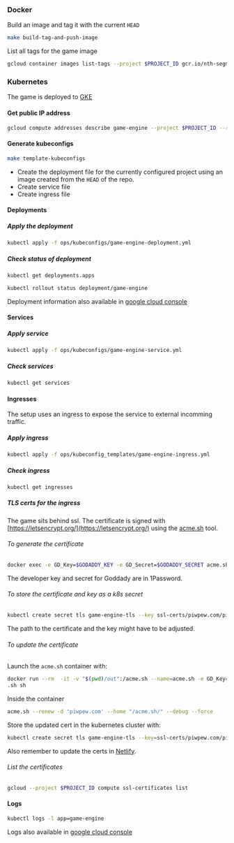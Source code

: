 ### Docker

Build an image and tag it with the current `HEAD`

```bash
make build-tag-and-push-image
```

List all tags for the game image

```bash
gcloud container images list-tags --project $PROJECT_ID gcr.io/nth-segment-264718/game-engine
```

### Kubernetes

The game is deployed to [GKE](https://console.cloud.google.com/kubernetes/list?project=nth-segment-264718)

#### Get public IP address

```bash
gcloud compute addresses describe game-engine --project $PROJECT_ID --region=europe-west3
```

#### Generate kubeconfigs

```bash
make template-kubeconfigs
```

* Create the deployment file for the currently configured project using an image created from the `HEAD` of the repo.
* Create service file
* Create ingress file

#### Deployments

##### Apply the deployment

```bash
kubectl apply -f ops/kubeconfigs/game-engine-deployment.yml
```

##### Check status of deployment

```bash
kubectl get deployments.apps
```

```bash
kubectl rollout status deployment/game-engine
```

Deployment information also available in [google cloud console](https://console.cloud.google.com/kubernetes/deployment/europe-west3-a/game-engine/default/game-engine?project=nth-segment-264718&tab=overview&deployment_overview_active_revisions_tablesize=50&duration=PT1H&pod_summary_list_tablesize=20&service_list_datatablesize=20)

#### Services

#####  Apply service

```bash
kubectl apply -f ops/kubeconfigs/game-engine-service.yml
```

##### Check services

```bash
kubectl get services
```

#### Ingresses

The setup uses an ingress to expose the service to external incomming traffic.

##### Apply ingress

```bash
kubectl apply -f ops/kubeconfig_templates/game-engine-ingress.yml
```

##### Check ingress

```bash
kubectl get ingresses
```

##### TLS certs for the ingress

The game sits behind ssl. The certificate is signed with [https://letsencrypt.org/](https://letsencrypt.org/) using the [acme.sh](https://github.com/acmesh-official/acme.sh) tool.

###### To generate the certificate

```bash
docker exec -e GD_Key=$GODADDY_KEY -e GD_Secret=$GODADDY_SECRET acme.sh --issue -d piwpew.com -d '*.piwpew.com'  --dns dns_gd
```

The developer key and secret for Goddady are in 1Password.

###### To store the certificate and key as a k8s secret

```bash
kubectl create secret tls game-engine-tls --key ssl-certs/piwpew.com/piwpew.com.key --cert ssl-certs/piwpew.com/fullchain.cer
```

The path to the certificate and the key might have to be adjusted.

###### To update the certificate

Launch the `acme.sh` container with:

```bash
docker run --rm  -it -v "$(pwd)/out":/acme.sh --name=acme.sh -e GD_Key=$GODADDY_KEY -e GD_Secret=$GODADDY_SECRET neilpang/acme
.sh sh
```

Inside the container

```bash
acme.sh --renew -d 'piwpew.com' --home "/acme.sh/" --debug --force
```

Store the updated cert in the kubernetes cluster with:

```bash
kubectl create secret tls game-engine-tls --key=ssl-certs/piwpew.com/piwpew.com.key --cert=ssl-certs/piwpew.com/fullchain.cer --dry-run -o yaml | kubectl apply -f -

```

Also remember to update the certs in [Netlify](https://app.netlify.com/sites/laughing-shannon-7271b8/settings/domain).

###### List the certificates

```bash
gcloud --project $PROJECT_ID compute ssl-certificates list
```

#### Logs

```bash
kubectl logs -l app=game-engine
```

Logs also available in [google cloud console](https://console.cloud.google.com/logs/viewer?project=nth-segment-264718&minLogLevel=0&expandAll=false&timestamp=2020-02-13T17:49:20.044000000Z&customFacets=&limitCustomFacetWidth=true&dateRangeStart=2020-02-13T16:49:20.295Z&dateRangeEnd=2020-02-13T17:49:20.295Z&interval=PT1H&resource=container%2Fcluster_name%2Fgame-engine&scrollTimestamp=2020-02-13T17:44:20.494105225Z&logName=projects%2Fnth-segment-264718%2Flogs%2Fgame-engine)

